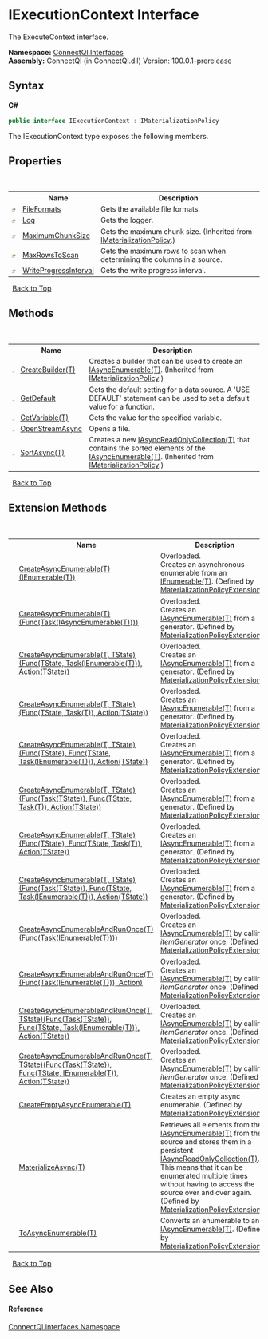# IExecutionContext Interface
 

The ExecuteContext interface.

**Namespace:**&nbsp;<a href="N_ConnectQl_Interfaces">ConnectQl.Interfaces</a><br />**Assembly:**&nbsp;ConnectQl (in ConnectQl.dll) Version: 100.0.1-prerelease

## Syntax

**C#**<br />
``` C#
public interface IExecutionContext : IMaterializationPolicy
```

The IExecutionContext type exposes the following members.


## Properties
&nbsp;<table><tr><th></th><th>Name</th><th>Description</th></tr><tr><td>![Public property](media/pubproperty.gif "Public property")</td><td><a href="P_ConnectQl_Interfaces_IExecutionContext_FileFormats">FileFormats</a></td><td>
Gets the available file formats.</td></tr><tr><td>![Public property](media/pubproperty.gif "Public property")</td><td><a href="P_ConnectQl_Interfaces_IExecutionContext_Log">Log</a></td><td>
Gets the logger.</td></tr><tr><td>![Public property](media/pubproperty.gif "Public property")</td><td><a href="P_ConnectQl_AsyncEnumerablePolicies_IMaterializationPolicy_MaximumChunkSize">MaximumChunkSize</a></td><td>
Gets the maximum chunk size.
 (Inherited from <a href="T_ConnectQl_AsyncEnumerablePolicies_IMaterializationPolicy">IMaterializationPolicy</a>.)</td></tr><tr><td>![Public property](media/pubproperty.gif "Public property")</td><td><a href="P_ConnectQl_Interfaces_IExecutionContext_MaxRowsToScan">MaxRowsToScan</a></td><td>
Gets the maximum rows to scan when determining the columns in a source.</td></tr><tr><td>![Public property](media/pubproperty.gif "Public property")</td><td><a href="P_ConnectQl_Interfaces_IExecutionContext_WriteProgressInterval">WriteProgressInterval</a></td><td>
Gets the write progress interval.</td></tr></table>&nbsp;
<a href="#iexecutioncontext-interface">Back to Top</a>

## Methods
&nbsp;<table><tr><th></th><th>Name</th><th>Description</th></tr><tr><td>![Public method](media/pubmethod.gif "Public method")</td><td><a href="M_ConnectQl_AsyncEnumerablePolicies_IMaterializationPolicy_CreateBuilder__1">CreateBuilder(T)</a></td><td>
Creates a builder that can be used to create an <a href="T_ConnectQl_AsyncEnumerables_IAsyncEnumerable_1">IAsyncEnumerable(T)</a>.
 (Inherited from <a href="T_ConnectQl_AsyncEnumerablePolicies_IMaterializationPolicy">IMaterializationPolicy</a>.)</td></tr><tr><td>![Public method](media/pubmethod.gif "Public method")</td><td><a href="M_ConnectQl_Interfaces_IExecutionContext_GetDefault">GetDefault</a></td><td>
Gets the default setting for a data source. A 'USE DEFAULT' statement can be used to set a default value for a function.</td></tr><tr><td>![Public method](media/pubmethod.gif "Public method")</td><td><a href="M_ConnectQl_Interfaces_IExecutionContext_GetVariable__1">GetVariable(T)</a></td><td>
Gets the value for the specified variable.</td></tr><tr><td>![Public method](media/pubmethod.gif "Public method")</td><td><a href="M_ConnectQl_Interfaces_IExecutionContext_OpenStreamAsync">OpenStreamAsync</a></td><td>
Opens a file.</td></tr><tr><td>![Public method](media/pubmethod.gif "Public method")</td><td><a href="M_ConnectQl_AsyncEnumerablePolicies_IMaterializationPolicy_SortAsync__1">SortAsync(T)</a></td><td>
Creates a new <a href="T_ConnectQl_AsyncEnumerables_IAsyncReadOnlyCollection_1">IAsyncReadOnlyCollection(T)</a> that contains the sorted elements of the <a href="T_ConnectQl_AsyncEnumerables_IAsyncEnumerable_1">IAsyncEnumerable(T)</a>.
 (Inherited from <a href="T_ConnectQl_AsyncEnumerablePolicies_IMaterializationPolicy">IMaterializationPolicy</a>.)</td></tr></table>&nbsp;
<a href="#iexecutioncontext-interface">Back to Top</a>

## Extension Methods
&nbsp;<table><tr><th></th><th>Name</th><th>Description</th></tr><tr><td>![Public Extension Method](media/pubextension.gif "Public Extension Method")</td><td><a href="M_ConnectQl_AsyncEnumerablePolicies_MaterializationPolicyExtensions_CreateAsyncEnumerable__1">CreateAsyncEnumerable(T)(IEnumerable(T))</a></td><td>Overloaded.  
Creates an asynchronous enumerable from an <a href="http://msdn2.microsoft.com/en-us/library/9eekhta0" target="_blank">IEnumerable(T)</a>.
 (Defined by <a href="T_ConnectQl_AsyncEnumerablePolicies_MaterializationPolicyExtensions">MaterializationPolicyExtensions</a>.)</td></tr><tr><td>![Public Extension Method](media/pubextension.gif "Public Extension Method")</td><td><a href="M_ConnectQl_AsyncEnumerablePolicies_MaterializationPolicyExtensions_CreateAsyncEnumerable__1_1">CreateAsyncEnumerable(T)(Func(Task(IAsyncEnumerable(T))))</a></td><td>Overloaded.  
Creates an <a href="T_ConnectQl_AsyncEnumerables_IAsyncEnumerable_1">IAsyncEnumerable(T)</a> from a generator.
 (Defined by <a href="T_ConnectQl_AsyncEnumerablePolicies_MaterializationPolicyExtensions">MaterializationPolicyExtensions</a>.)</td></tr><tr><td>![Public Extension Method](media/pubextension.gif "Public Extension Method")</td><td><a href="M_ConnectQl_AsyncEnumerablePolicies_MaterializationPolicyExtensions_CreateAsyncEnumerable__2_4">CreateAsyncEnumerable(T, TState)(Func(TState, Task(IEnumerable(T))), Action(TState))</a></td><td>Overloaded.  
Creates an <a href="T_ConnectQl_AsyncEnumerables_IAsyncEnumerable_1">IAsyncEnumerable(T)</a> from a generator.
 (Defined by <a href="T_ConnectQl_AsyncEnumerablePolicies_MaterializationPolicyExtensions">MaterializationPolicyExtensions</a>.)</td></tr><tr><td>![Public Extension Method](media/pubextension.gif "Public Extension Method")</td><td><a href="M_ConnectQl_AsyncEnumerablePolicies_MaterializationPolicyExtensions_CreateAsyncEnumerable__2_5">CreateAsyncEnumerable(T, TState)(Func(TState, Task(T)), Action(TState))</a></td><td>Overloaded.  
Creates an <a href="T_ConnectQl_AsyncEnumerables_IAsyncEnumerable_1">IAsyncEnumerable(T)</a> from a generator.
 (Defined by <a href="T_ConnectQl_AsyncEnumerablePolicies_MaterializationPolicyExtensions">MaterializationPolicyExtensions</a>.)</td></tr><tr><td>![Public Extension Method](media/pubextension.gif "Public Extension Method")</td><td><a href="M_ConnectQl_AsyncEnumerablePolicies_MaterializationPolicyExtensions_CreateAsyncEnumerable__2_2">CreateAsyncEnumerable(T, TState)(Func(TState), Func(TState, Task(IEnumerable(T))), Action(TState))</a></td><td>Overloaded.  
Creates an <a href="T_ConnectQl_AsyncEnumerables_IAsyncEnumerable_1">IAsyncEnumerable(T)</a> from a generator.
 (Defined by <a href="T_ConnectQl_AsyncEnumerablePolicies_MaterializationPolicyExtensions">MaterializationPolicyExtensions</a>.)</td></tr><tr><td>![Public Extension Method](media/pubextension.gif "Public Extension Method")</td><td><a href="M_ConnectQl_AsyncEnumerablePolicies_MaterializationPolicyExtensions_CreateAsyncEnumerable__2_1">CreateAsyncEnumerable(T, TState)(Func(Task(TState)), Func(TState, Task(T)), Action(TState))</a></td><td>Overloaded.  
Creates an <a href="T_ConnectQl_AsyncEnumerables_IAsyncEnumerable_1">IAsyncEnumerable(T)</a> from a generator.
 (Defined by <a href="T_ConnectQl_AsyncEnumerablePolicies_MaterializationPolicyExtensions">MaterializationPolicyExtensions</a>.)</td></tr><tr><td>![Public Extension Method](media/pubextension.gif "Public Extension Method")</td><td><a href="M_ConnectQl_AsyncEnumerablePolicies_MaterializationPolicyExtensions_CreateAsyncEnumerable__2_3">CreateAsyncEnumerable(T, TState)(Func(TState), Func(TState, Task(T)), Action(TState))</a></td><td>Overloaded.  
Creates an <a href="T_ConnectQl_AsyncEnumerables_IAsyncEnumerable_1">IAsyncEnumerable(T)</a> from a generator.
 (Defined by <a href="T_ConnectQl_AsyncEnumerablePolicies_MaterializationPolicyExtensions">MaterializationPolicyExtensions</a>.)</td></tr><tr><td>![Public Extension Method](media/pubextension.gif "Public Extension Method")</td><td><a href="M_ConnectQl_AsyncEnumerablePolicies_MaterializationPolicyExtensions_CreateAsyncEnumerable__2">CreateAsyncEnumerable(T, TState)(Func(Task(TState)), Func(TState, Task(IEnumerable(T))), Action(TState))</a></td><td>Overloaded.  
Creates an <a href="T_ConnectQl_AsyncEnumerables_IAsyncEnumerable_1">IAsyncEnumerable(T)</a> from a generator.
 (Defined by <a href="T_ConnectQl_AsyncEnumerablePolicies_MaterializationPolicyExtensions">MaterializationPolicyExtensions</a>.)</td></tr><tr><td>![Public Extension Method](media/pubextension.gif "Public Extension Method")</td><td><a href="M_ConnectQl_AsyncEnumerablePolicies_MaterializationPolicyExtensions_CreateAsyncEnumerableAndRunOnce__1">CreateAsyncEnumerableAndRunOnce(T)(Func(Task(IEnumerable(T))))</a></td><td>Overloaded.  
Creates an <a href="T_ConnectQl_AsyncEnumerables_IAsyncEnumerable_1">IAsyncEnumerable(T)</a> by calling *itemGenerator* once.
 (Defined by <a href="T_ConnectQl_AsyncEnumerablePolicies_MaterializationPolicyExtensions">MaterializationPolicyExtensions</a>.)</td></tr><tr><td>![Public Extension Method](media/pubextension.gif "Public Extension Method")</td><td><a href="M_ConnectQl_AsyncEnumerablePolicies_MaterializationPolicyExtensions_CreateAsyncEnumerableAndRunOnce__1_1">CreateAsyncEnumerableAndRunOnce(T)(Func(Task(IEnumerable(T))), Action)</a></td><td>Overloaded.  
Creates an <a href="T_ConnectQl_AsyncEnumerables_IAsyncEnumerable_1">IAsyncEnumerable(T)</a> by calling *itemGenerator* once.
 (Defined by <a href="T_ConnectQl_AsyncEnumerablePolicies_MaterializationPolicyExtensions">MaterializationPolicyExtensions</a>.)</td></tr><tr><td>![Public Extension Method](media/pubextension.gif "Public Extension Method")</td><td><a href="M_ConnectQl_AsyncEnumerablePolicies_MaterializationPolicyExtensions_CreateAsyncEnumerableAndRunOnce__2_1">CreateAsyncEnumerableAndRunOnce(T, TState)(Func(Task(TState)), Func(TState, Task(IEnumerable(T))), Action(TState))</a></td><td>Overloaded.  
Creates an <a href="T_ConnectQl_AsyncEnumerables_IAsyncEnumerable_1">IAsyncEnumerable(T)</a> by calling *itemGenerator* once.
 (Defined by <a href="T_ConnectQl_AsyncEnumerablePolicies_MaterializationPolicyExtensions">MaterializationPolicyExtensions</a>.)</td></tr><tr><td>![Public Extension Method](media/pubextension.gif "Public Extension Method")</td><td><a href="M_ConnectQl_AsyncEnumerablePolicies_MaterializationPolicyExtensions_CreateAsyncEnumerableAndRunOnce__2">CreateAsyncEnumerableAndRunOnce(T, TState)(Func(Task(TState)), Func(TState, IEnumerable(T)), Action(TState))</a></td><td>Overloaded.  
Creates an <a href="T_ConnectQl_AsyncEnumerables_IAsyncEnumerable_1">IAsyncEnumerable(T)</a> by calling *itemGenerator* once.
 (Defined by <a href="T_ConnectQl_AsyncEnumerablePolicies_MaterializationPolicyExtensions">MaterializationPolicyExtensions</a>.)</td></tr><tr><td>![Public Extension Method](media/pubextension.gif "Public Extension Method")</td><td><a href="M_ConnectQl_AsyncEnumerablePolicies_MaterializationPolicyExtensions_CreateEmptyAsyncEnumerable__1">CreateEmptyAsyncEnumerable(T)</a></td><td>
Creates an empty async enumerable.
 (Defined by <a href="T_ConnectQl_AsyncEnumerablePolicies_MaterializationPolicyExtensions">MaterializationPolicyExtensions</a>.)</td></tr><tr><td>![Public Extension Method](media/pubextension.gif "Public Extension Method")</td><td><a href="M_ConnectQl_AsyncEnumerablePolicies_MaterializationPolicyExtensions_MaterializeAsync__1">MaterializeAsync(T)</a></td><td>
Retrieves all elements from the <a href="T_ConnectQl_AsyncEnumerables_IAsyncEnumerable_1">IAsyncEnumerable(T)</a> from the source and stores them in a persistent <a href="T_ConnectQl_AsyncEnumerables_IAsyncReadOnlyCollection_1">IAsyncReadOnlyCollection(T)</a>. This means that it can be enumerated multiple times without having to access the source over and over again.
 (Defined by <a href="T_ConnectQl_AsyncEnumerablePolicies_MaterializationPolicyExtensions">MaterializationPolicyExtensions</a>.)</td></tr><tr><td>![Public Extension Method](media/pubextension.gif "Public Extension Method")</td><td><a href="M_ConnectQl_AsyncEnumerablePolicies_MaterializationPolicyExtensions_ToAsyncEnumerable__1">ToAsyncEnumerable(T)</a></td><td>
Converts an enumerable to an <a href="T_ConnectQl_AsyncEnumerables_IAsyncEnumerable_1">IAsyncEnumerable(T)</a>.
 (Defined by <a href="T_ConnectQl_AsyncEnumerablePolicies_MaterializationPolicyExtensions">MaterializationPolicyExtensions</a>.)</td></tr></table>&nbsp;
<a href="#iexecutioncontext-interface">Back to Top</a>

## See Also


#### Reference
<a href="N_ConnectQl_Interfaces">ConnectQl.Interfaces Namespace</a><br />